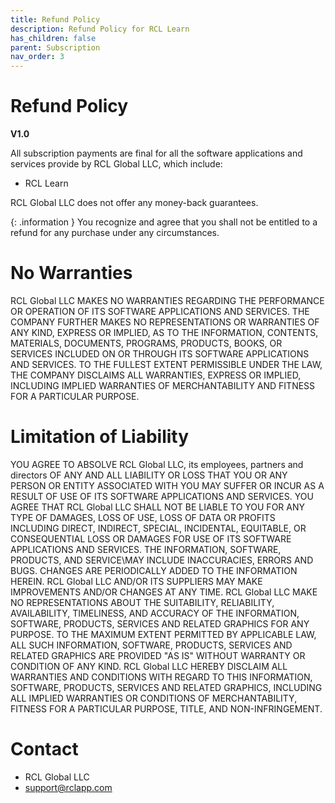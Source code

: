 ```yaml
---
title: Refund Policy
description: Refund Policy for RCL Learn
has_children: false
parent: Subscription
nav_order: 3
---
```


# Refund Policy
**V1.0**

All subscription payments are final for all the software applications and services provide by  RCL Global LLC, which include:

- RCL Learn

RCL Global LLC does not offer any money-back guarantees. 
 
 {: .information }
 You recognize and agree that you shall not be entitled to a refund for any purchase under any circumstances.

# No Warranties 

RCL Global LLC MAKES NO WARRANTIES REGARDING THE PERFORMANCE OR OPERATION OF ITS SOFTWARE APPLICATIONS AND SERVICES. THE COMPANY FURTHER MAKES NO REPRESENTATIONS OR WARRANTIES OF ANY KIND, EXPRESS OR IMPLIED, AS TO THE INFORMATION, CONTENTS, MATERIALS, DOCUMENTS, PROGRAMS, PRODUCTS, BOOKS, OR SERVICES INCLUDED ON OR THROUGH ITS SOFTWARE APPLICATIONS AND SERVICES. TO THE FULLEST EXTENT PERMISSIBLE UNDER THE LAW, THE COMPANY DISCLAIMS ALL WARRANTIES, EXPRESS OR IMPLIED, INCLUDING IMPLIED WARRANTIES OF MERCHANTABILITY AND FITNESS FOR A PARTICULAR PURPOSE. 

# Limitation of Liability 

YOU AGREE TO ABSOLVE RCL Global LLC, its employees, partners and directors OF ANY AND ALL LIABILITY OR LOSS THAT YOU OR ANY PERSON OR ENTITY ASSOCIATED WITH YOU MAY SUFFER OR INCUR AS A RESULT OF USE OF ITS SOFTWARE APPLICATIONS AND SERVICES. YOU AGREE THAT RCL Global LLC SHALL NOT BE LIABLE TO YOU FOR ANY TYPE OF DAMAGES, LOSS OF USE, LOSS OF DATA OR PROFITS INCLUDING DIRECT, INDIRECT, SPECIAL, INCIDENTAL, EQUITABLE, OR CONSEQUENTIAL LOSS  OR DAMAGES FOR USE OF ITS SOFTWARE APPLICATIONS AND SERVICES. THE INFORMATION, SOFTWARE, PRODUCTS, AND SERVICE\MAY INCLUDE INACCURACIES, ERRORS AND BUGS. CHANGES ARE PERIODICALLY ADDED TO THE INFORMATION HEREIN. RCL Global LLC AND/OR ITS SUPPLIERS MAY MAKE IMPROVEMENTS AND/OR CHANGES AT ANY TIME. RCL Global LLC MAKE NO REPRESENTATIONS ABOUT THE SUITABILITY, RELIABILITY, AVAILABILITY, TIMELINESS, AND ACCURACY OF THE INFORMATION, SOFTWARE, PRODUCTS, SERVICES AND RELATED GRAPHICS FOR ANY PURPOSE. TO THE MAXIMUM EXTENT PERMITTED BY APPLICABLE LAW, ALL SUCH INFORMATION, SOFTWARE, PRODUCTS, SERVICES AND RELATED GRAPHICS ARE PROVIDED "AS IS" WITHOUT WARRANTY OR CONDITION OF ANY KIND. RCL Global LLC HEREBY DISCLAIM ALL WARRANTIES AND CONDITIONS WITH REGARD TO THIS INFORMATION, SOFTWARE, PRODUCTS, SERVICES AND RELATED GRAPHICS, INCLUDING ALL IMPLIED WARRANTIES OR CONDITIONS OF MERCHANTABILITY, FITNESS FOR A PARTICULAR PURPOSE, TITLE, AND NON-INFRINGEMENT. 

# Contact

- RCL Global LLC
- support@rclapp.com